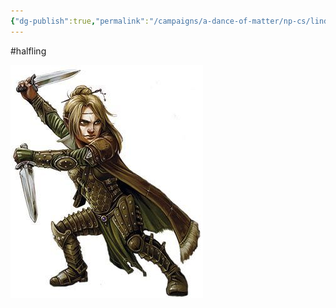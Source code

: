 ```yaml
---
{"dg-publish":true,"permalink":"/campaigns/a-dance-of-matter/np-cs/linda/"}
---
```


#halfling

![attachments/Linda_Leer_Ranger.jpg|Linda_Leer_Ranger](/img/user/attachments/Linda_Leer_Ranger.jpg)
